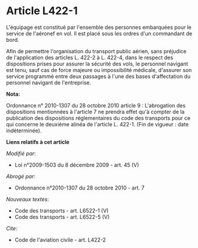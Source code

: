 # Article L422-1

L'équipage est constitué par l'ensemble des personnes embarquées pour le service de l'aéronef en vol. Il est placé sous les
ordres d'un commandant de bord. 

Afin de permettre l'organisation du transport public aérien, sans préjudice de l'application des articles L. 422-2 à L.
422-4, dans le respect des dispositions prises pour assurer la sécurité des vols, le personnel navigant est tenu, sauf cas de
force majeure ou impossibilité médicale, d'assurer son service programmé entre deux passages à l'une des bases d'affectation
du personnel navigant de l'entreprise.

**Nota:**

Ordonnance n° 2010-1307 du 28 octobre 2010 article 9 : L'abrogation des dispositions mentionnées à l'article 7 ne prendra
effet qu'à compter de la publication des dispositions réglementaires du code des transports pour ce qui concerne le deuxième
alinéa de l'article L. 422-1. (Fin de vigueur : date indéterminée).

**Liens relatifs à cet article**

_Modifié par_:

  - Loi n°2009-1503 du 8 décembre 2009 - art. 45 (V)

_Abrogé par_:

  - Ordonnance n°2010-1307 du 28 octobre 2010 - art. 7

_Nouveaux textes_:

  - Code des transports - art. L6522-1 (V)
  - Code des transports - art. L6522-5 (V)

_Cite_:

  - Code de l'aviation civile - art. L422-2
